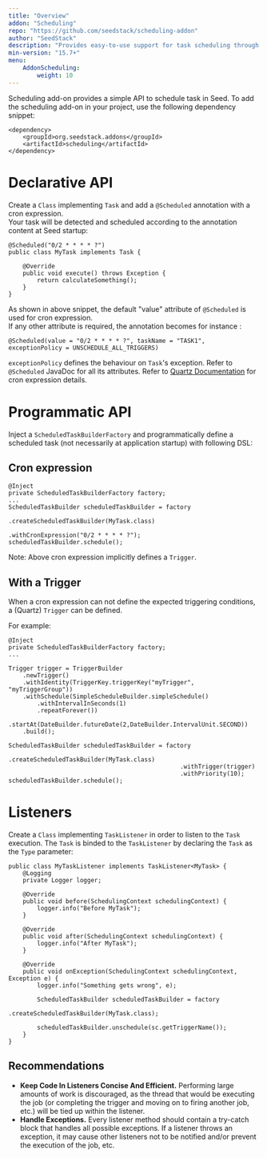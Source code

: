 ```yaml
---
title: "Overview"
addon: "Scheduling"
repo: "https://github.com/seedstack/scheduling-addon"
author: "SeedStack"
description: "Provides easy-to-use support for task scheduling through Quartz."
min-version: "15.7+"
menu:
    AddonScheduling:
        weight: 10
---
```


Scheduling add-on provides a simple API to schedule task in Seed. To add the scheduling add-on in your project, use
the following dependency snippet:

    <dependency>
        <groupId>org.seedstack.addons</groupId>
        <artifactId>scheduling</artifactId>
    </dependency>

# Declarative API

Create a `Class` implementing `Task` and add a `@Scheduled` annotation with a cron expression.<br>
Your task will be detected and scheduled according to the annotation content at Seed startup:

    @Scheduled("0/2 * * * * ?")
    public class MyTask implements Task {

        @Override
        public void execute() throws Exception {
            return calculateSomething();
        }
    }

As shown in above snippet, the default "value" attribute of `@Scheduled` is used for cron expression. <br>
If any other attribute is required, the annotation becomes for instance :
	
	@Scheduled(value = "0/2 * * * * ?", taskName = "TASK1", exceptionPolicy = UNSCHEDULE_ALL_TRIGGERS)

`exceptionPolicy` defines the behaviour on `Task`'s exception. Refer to `@Scheduled` JavaDoc for all its attributes. Refer to <a href="http://quartz-scheduler.org/generated/2.2.1/html/qs-all/#page/Quartz_Scheduler_Documentation_Set%2Fco-trg_crontriggers.html%23" target="_blank">Quartz Documentation</a> for cron expression details.

# Programmatic API
Inject a `ScheduledTaskBuilderFactory` and programmatically define a scheduled task (not necessarily at application startup) with following DSL:

## Cron expression

    @Inject
    private ScheduledTaskBuilderFactory factory;
    ...
    ScheduledTaskBuilder scheduledTaskBuilder = factory
													.createScheduledTaskBuilder(MyTask.class)
													.withCronExpression("0/2 * * * * ?");
	scheduledTaskBuilder.schedule();	
    
Note: Above cron expression implicitly defines a `Trigger`.

## With a Trigger

When a cron expression can not define the expected triggering conditions, a (Quartz) `Trigger` can be defined.

For example:

    @Inject
    private ScheduledTaskBuilderFactory factory;
    ...
    
    Trigger trigger = TriggerBuilder
		.newTrigger()
		.withIdentity(TriggerKey.triggerKey("myTrigger", "myTriggerGroup"))
		.withSchedule(SimpleScheduleBuilder.simpleSchedule()
            .withIntervalInSeconds(1)
            .repeatForever())
		.startAt(DateBuilder.futureDate(2,DateBuilder.IntervalUnit.SECOND))
		.build();
 	
 	ScheduledTaskBuilder scheduledTaskBuilder = factory
													.createScheduledTaskBuilder(MyTask.class)
													.withTrigger(trigger)
													.withPriority(10);
    scheduledTaskBuilder.schedule();



# Listeners
Create a `Class` implementing `TaskListener` in order to listen to the `Task` execution. The `Task` is binded to the `TaskListener` by declaring the
`Task` as the `Type` parameter:

    public class MyTaskListener implements TaskListener<MyTask> {
        @Logging
        private Logger logger;

        @Override
        public void before(SchedulingContext schedulingContext) {
            logger.info("Before MyTask");
        }

        @Override
        public void after(SchedulingContext schedulingContext) {
            logger.info("After MyTask");
        }

        @Override
        public void onException(SchedulingContext schedulingContext, Exception e) {
            logger.info("Something gets wrong", e);
			
			ScheduledTaskBuilder scheduledTaskBuilder = factory
												.createScheduledTaskBuilder(MyTask.class);
												
			scheduledTaskBuilder.unschedule(sc.getTriggerName());
        }
    }

## Recommendations

* **Keep Code In Listeners Concise And Efficient.** Performing large amounts of work is discouraged, as the thread that
would be executing the job (or completing the trigger and moving on to firing another job, etc.) will be tied up
within the listener.
* **Handle Exceptions.** Every listener method should contain a try-catch block that handles all possible exceptions. If
a listener throws an exception, it may cause other listeners not to be notified and/or prevent the execution of
the job, etc.
